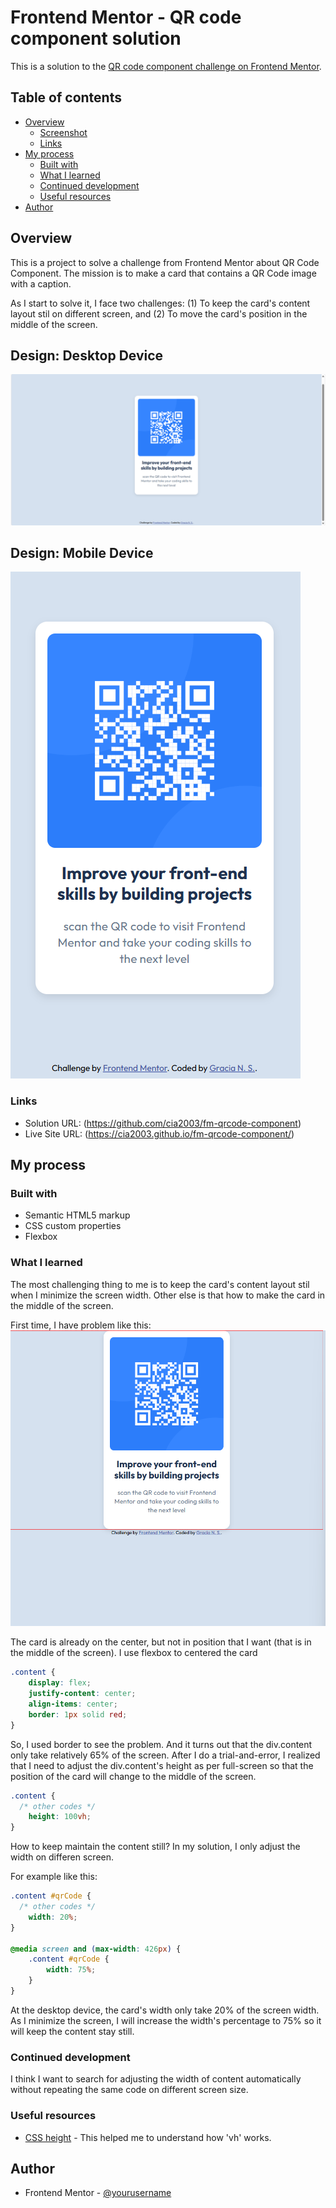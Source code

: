 # Frontend Mentor - QR code component solution

This is a solution to the [QR code component challenge on Frontend Mentor](https://www.frontendmentor.io/challenges/qr-code-component-iux_sIO_H).

## Table of contents

- [Overview](#overview)
  - [Screenshot](#screenshot)
  - [Links](#links)
- [My process](#my-process)
  - [Built with](#built-with)
  - [What I learned](#what-i-learned)
  - [Continued development](#continued-development)
  - [Useful resources](#useful-resources)
- [Author](#author)

## Overview

This is a project to solve a challenge from Frontend Mentor about QR Code Component. The mission is to make a card that contains a QR Code image with a caption. 

As I start to solve it, I face two challenges: 
(1) To keep the card's content layout stil on different screen, and
(2) To move the card's position in the middle of the screen.

## Design: Desktop Device
![](/screenshots/desktop-device.png)

## Design: Mobile Device
![](/screenshots/mobile-device.png)

### Links

- Solution URL: (https://github.com/cia2003/fm-qrcode-component)
- Live Site URL: (https://cia2003.github.io/fm-qrcode-component/)

## My process

### Built with

- Semantic HTML5 markup
- CSS custom properties
- Flexbox

### What I learned
The most challenging thing to me is to keep the card's content layout stil when I minimize the screen width. Other else is that how to make the card in the middle of the screen. 

First time, I have problem like this:
![](/screenshots/screenshot-1.png)

The card is already on the center, but not in position that I want (that is in the middle of the screen). I use flexbox to centered the card

```css
.content {
    display: flex;
    justify-content: center;
    align-items: center;
    border: 1px solid red;
}
```

So, I used border to see the problem. And it turns out that the div.content only take relatively 65% of the screen. After I do a trial-and-error, I realized that I need to adjust the div.content's height as per full-screen so that the position of the card will change to the middle of the screen.

```css
.content {
  /* other codes */
    height: 100vh;
}
```

How to keep maintain the content still? In my solution, I only adjust the width on differen screen.

For example like this:
```css
.content #qrCode {
  /* other codes */
    width: 20%;
}

@media screen and (max-width: 426px) {
    .content #qrCode {
        width: 75%;
    }
}
```

At the desktop device, the card's width only take 20% of the screen width. As I minimize the screen, I will increase the width's percentage to 75% so it will keep the content stay still.

### Continued development

I think I want to search for adjusting the width of content automatically without repeating the same code on different screen size.

### Useful resources

- [CSS height](https://stackoverflow.com/questions/52941346/css-height-calc100vh-vs-height-100vh) - This helped me to understand how 'vh' works.

## Author

- Frontend Mentor - [@yourusername](https://www.frontendmentor.io/profile/cia2003)